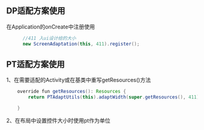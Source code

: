 ## DP适配方案使用
在Application的onCreate中注册使用

~~~java
      //411 入ui设计给的大小
      new ScreenAdaptation(this, 411).register();
~~~

## PT适配方案使用

1、在需要适配的Activity或在基类中重写getResources()方法

~~~java
    override fun getResources(): Resources {
        return PTAdaptUtils(this).adaptWidth(super.getResources(), 411)

    }
~~~

2、在布局中设置控件大小时使用pt作为单位